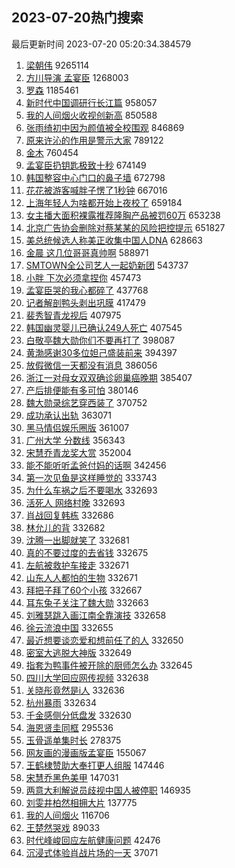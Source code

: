 ## 2023-07-20热门搜索 
最后更新时间 2023-07-20 05:20:34.384579 
1. [梁朝伟](https://s.weibo.com/weibo?q=%E6%A2%81%E6%9C%9D%E4%BC%9F&t=31&band_rank=1&Refer=top) 9265114
1. [方川导演 孟宴臣](https://s.weibo.com/weibo?q=%E6%96%B9%E5%B7%9D%E5%AF%BC%E6%BC%94%20%E5%AD%9F%E5%AE%B4%E8%87%A3&t=31&band_rank=2&Refer=top) 1268003
1. [罗森](https://s.weibo.com/weibo?q=%E7%BD%97%E6%A3%AE&t=31&band_rank=4&Refer=top) 1185461
1. [新时代中国调研行长江篇](https://s.weibo.com/weibo?q=%23%E6%96%B0%E6%97%B6%E4%BB%A3%E4%B8%AD%E5%9B%BD%E8%B0%83%E7%A0%94%E8%A1%8C%E9%95%BF%E6%B1%9F%E7%AF%87%23&t=31&band_rank=3&Refer=top) 958057
1. [我的人间烟火收视创新高](https://s.weibo.com/weibo?q=%23%E6%88%91%E7%9A%84%E4%BA%BA%E9%97%B4%E7%83%9F%E7%81%AB%E6%94%B6%E8%A7%86%E5%88%9B%E6%96%B0%E9%AB%98%23&t=31&band_rank=4&Refer=top) 850588
1. [张雨绮初中因为颜值被全校围观](https://s.weibo.com/weibo?q=%23%E5%BC%A0%E9%9B%A8%E7%BB%AE%E5%88%9D%E4%B8%AD%E5%9B%A0%E4%B8%BA%E9%A2%9C%E5%80%BC%E8%A2%AB%E5%85%A8%E6%A0%A1%E5%9B%B4%E8%A7%82%23&t=31&band_rank=5&Refer=top) 846869
1. [原来许沁的作用是警示大家](https://s.weibo.com/weibo?q=%23%E5%8E%9F%E6%9D%A5%E8%AE%B8%E6%B2%81%E7%9A%84%E4%BD%9C%E7%94%A8%E6%98%AF%E8%AD%A6%E7%A4%BA%E5%A4%A7%E5%AE%B6%23&t=31&band_rank=13&Refer=top) 789122
1. [金木](https://s.weibo.com/weibo?q=%E9%87%91%E6%9C%A8&t=31&band_rank=6&Refer=top) 760454
1. [孟宴臣扔钥匙极致十秒](https://s.weibo.com/weibo?q=%23%E5%AD%9F%E5%AE%B4%E8%87%A3%E6%89%94%E9%92%A5%E5%8C%99%E6%9E%81%E8%87%B4%E5%8D%81%E7%A7%92%23&t=31&band_rank=7&Refer=top) 674149
1. [韩国整容中心门口的鼻子墙](https://s.weibo.com/weibo?q=%23%E9%9F%A9%E5%9B%BD%E6%95%B4%E5%AE%B9%E4%B8%AD%E5%BF%83%E9%97%A8%E5%8F%A3%E7%9A%84%E9%BC%BB%E5%AD%90%E5%A2%99%23&t=31&band_rank=8&Refer=top) 672798
1. [花花被游客喊胖子愣了1秒钟](https://s.weibo.com/weibo?q=%23%E8%8A%B1%E8%8A%B1%E8%A2%AB%E6%B8%B8%E5%AE%A2%E5%96%8A%E8%83%96%E5%AD%90%E6%84%A3%E4%BA%861%E7%A7%92%E9%92%9F%23&t=31&band_rank=9&Refer=top) 667016
1. [上海年轻人为啥都开始上夜校了](https://s.weibo.com/weibo?q=%23%E4%B8%8A%E6%B5%B7%E5%B9%B4%E8%BD%BB%E4%BA%BA%E4%B8%BA%E5%95%A5%E9%83%BD%E5%BC%80%E5%A7%8B%E4%B8%8A%E5%A4%9C%E6%A0%A1%E4%BA%86%23&t=31&band_rank=10&Refer=top) 659184
1. [女主播大面积裸露推荐隆胸产品被罚60万](https://s.weibo.com/weibo?q=%23%E5%A5%B3%E4%B8%BB%E6%92%AD%E5%A4%A7%E9%9D%A2%E7%A7%AF%E8%A3%B8%E9%9C%B2%E6%8E%A8%E8%8D%90%E9%9A%86%E8%83%B8%E4%BA%A7%E5%93%81%E8%A2%AB%E7%BD%9A60%E4%B8%87%23&t=31&band_rank=11&Refer=top) 653238
1. [北京广告协会删除对蔡某某的风险把控提示](https://s.weibo.com/weibo?q=%23%E5%8C%97%E4%BA%AC%E5%B9%BF%E5%91%8A%E5%8D%8F%E4%BC%9A%E5%88%A0%E9%99%A4%E5%AF%B9%E8%94%A1%E6%9F%90%E6%9F%90%E7%9A%84%E9%A3%8E%E9%99%A9%E6%8A%8A%E6%8E%A7%E6%8F%90%E7%A4%BA%23&t=31&band_rank=12&Refer=top) 651827
1. [美总统候选人称美正收集中国人DNA](https://s.weibo.com/weibo?q=%23%E7%BE%8E%E6%80%BB%E7%BB%9F%E5%80%99%E9%80%89%E4%BA%BA%E7%A7%B0%E7%BE%8E%E6%AD%A3%E6%94%B6%E9%9B%86%E4%B8%AD%E5%9B%BD%E4%BA%BADNA%23&t=31&band_rank=16&Refer=top) 628663
1. [金晨 这几位哥哥真帅啊](https://s.weibo.com/weibo?q=%E9%87%91%E6%99%A8%20%E8%BF%99%E5%87%A0%E4%BD%8D%E5%93%A5%E5%93%A5%E7%9C%9F%E5%B8%85%E5%95%8A&t=31&band_rank=14&Refer=top) 588971
1. [SMTOWN全公司艺人一起奶新团](https://s.weibo.com/weibo?q=%23SMTOWN%E5%85%A8%E5%85%AC%E5%8F%B8%E8%89%BA%E4%BA%BA%E4%B8%80%E8%B5%B7%E5%A5%B6%E6%96%B0%E5%9B%A2%23&t=31&band_rank=15&Refer=top) 543737
1. [小胖 下次必须拿捏你](https://s.weibo.com/weibo?q=%E5%B0%8F%E8%83%96%20%E4%B8%8B%E6%AC%A1%E5%BF%85%E9%A1%BB%E6%8B%BF%E6%8D%8F%E4%BD%A0&t=31&band_rank=17&Refer=top) 457473
1. [孟宴臣哭的我心都碎了](https://s.weibo.com/weibo?q=%23%E5%AD%9F%E5%AE%B4%E8%87%A3%E5%93%AD%E7%9A%84%E6%88%91%E5%BF%83%E9%83%BD%E7%A2%8E%E4%BA%86%23&t=31&band_rank=18&Refer=top) 437768
1. [记者解剖鸭头剥出巩膜](https://s.weibo.com/weibo?q=%23%E8%AE%B0%E8%80%85%E8%A7%A3%E5%89%96%E9%B8%AD%E5%A4%B4%E5%89%A5%E5%87%BA%E5%B7%A9%E8%86%9C%23&t=31&band_rank=31&Refer=top) 417479
1. [裴秀智青龙视后](https://s.weibo.com/weibo?q=%23%E8%A3%B4%E7%A7%80%E6%99%BA%E9%9D%92%E9%BE%99%E8%A7%86%E5%90%8E%23&t=31&band_rank=19&Refer=top) 407975
1. [韩国幽灵婴儿已确认249人死亡](https://s.weibo.com/weibo?q=%23%E9%9F%A9%E5%9B%BD%E5%B9%BD%E7%81%B5%E5%A9%B4%E5%84%BF%E5%B7%B2%E7%A1%AE%E8%AE%A4249%E4%BA%BA%E6%AD%BB%E4%BA%A1%23&t=31&band_rank=20&Refer=top) 407545
1. [白敬亭魏大勋你们不要再打了](https://s.weibo.com/weibo?q=%23%E7%99%BD%E6%95%AC%E4%BA%AD%E9%AD%8F%E5%A4%A7%E5%8B%8B%E4%BD%A0%E4%BB%AC%E4%B8%8D%E8%A6%81%E5%86%8D%E6%89%93%E4%BA%86%23&t=31&band_rank=21&Refer=top) 398087
1. [黄渤感谢30多位妲己盛装前来](https://s.weibo.com/weibo?q=%23%E9%BB%84%E6%B8%A4%E6%84%9F%E8%B0%A230%E5%A4%9A%E4%BD%8D%E5%A6%B2%E5%B7%B1%E7%9B%9B%E8%A3%85%E5%89%8D%E6%9D%A5%23&t=31&band_rank=22&Refer=top) 394397
1. [放假微信一天都没有消息](https://s.weibo.com/weibo?q=%23%E6%94%BE%E5%81%87%E5%BE%AE%E4%BF%A1%E4%B8%80%E5%A4%A9%E9%83%BD%E6%B2%A1%E6%9C%89%E6%B6%88%E6%81%AF%23&t=31&band_rank=23&Refer=top) 386056
1. [浙江一对母女双双确诊卵巢癌晚期](https://s.weibo.com/weibo?q=%23%E6%B5%99%E6%B1%9F%E4%B8%80%E5%AF%B9%E6%AF%8D%E5%A5%B3%E5%8F%8C%E5%8F%8C%E7%A1%AE%E8%AF%8A%E5%8D%B5%E5%B7%A2%E7%99%8C%E6%99%9A%E6%9C%9F%23&t=31&band_rank=24&Refer=top) 385407
1. [产后排便能有多可怕](https://s.weibo.com/weibo?q=%E4%BA%A7%E5%90%8E%E6%8E%92%E4%BE%BF%E8%83%BD%E6%9C%89%E5%A4%9A%E5%8F%AF%E6%80%95&t=31&band_rank=25&Refer=top) 380146
1. [魏大勋录综艺穿西装了](https://s.weibo.com/weibo?q=%23%E9%AD%8F%E5%A4%A7%E5%8B%8B%E5%BD%95%E7%BB%BC%E8%89%BA%E7%A9%BF%E8%A5%BF%E8%A3%85%E4%BA%86%23&t=31&band_rank=26&Refer=top) 370752
1. [成功承认出轨](https://s.weibo.com/weibo?q=%23%E6%88%90%E5%8A%9F%E6%89%BF%E8%AE%A4%E5%87%BA%E8%BD%A8%23&t=31&band_rank=27&Refer=top) 363071
1. [黑马情侣娱乐圈版](https://s.weibo.com/weibo?q=%23%E9%BB%91%E9%A9%AC%E6%83%85%E4%BE%A3%E5%A8%B1%E4%B9%90%E5%9C%88%E7%89%88%23&t=31&band_rank=28&Refer=top) 361007
1. [广州大学 分数线](https://s.weibo.com/weibo?q=%E5%B9%BF%E5%B7%9E%E5%A4%A7%E5%AD%A6%20%E5%88%86%E6%95%B0%E7%BA%BF&t=31&band_rank=31&Refer=top) 356343
1. [宋慧乔青龙奖大赏](https://s.weibo.com/weibo?q=%23%E5%AE%8B%E6%85%A7%E4%B9%94%E9%9D%92%E9%BE%99%E5%A5%96%E5%A4%A7%E8%B5%8F%23&t=31&band_rank=29&Refer=top) 352004
1. [能不能听听孟爸付妈的话啊](https://s.weibo.com/weibo?q=%E8%83%BD%E4%B8%8D%E8%83%BD%E5%90%AC%E5%90%AC%E5%AD%9F%E7%88%B8%E4%BB%98%E5%A6%88%E7%9A%84%E8%AF%9D%E5%95%8A&t=31&band_rank=32&Refer=top) 342456
1. [第一次见鱼是这样睡觉的](https://s.weibo.com/weibo?q=%E7%AC%AC%E4%B8%80%E6%AC%A1%E8%A7%81%E9%B1%BC%E6%98%AF%E8%BF%99%E6%A0%B7%E7%9D%A1%E8%A7%89%E7%9A%84&t=31&band_rank=30&Refer=top) 333743
1. [为什么车祸之后不要喝水](https://s.weibo.com/weibo?q=%E4%B8%BA%E4%BB%80%E4%B9%88%E8%BD%A6%E7%A5%B8%E4%B9%8B%E5%90%8E%E4%B8%8D%E8%A6%81%E5%96%9D%E6%B0%B4&t=31&band_rank=32&Refer=top) 332693
1. [活死人 网络村晚](https://s.weibo.com/weibo?q=%E6%B4%BB%E6%AD%BB%E4%BA%BA%20%E7%BD%91%E7%BB%9C%E6%9D%91%E6%99%9A&t=31&band_rank=33&Refer=top) 332693
1. [肖战回复韩栋](https://s.weibo.com/weibo?q=%23%E8%82%96%E6%88%98%E5%9B%9E%E5%A4%8D%E9%9F%A9%E6%A0%8B%23&t=31&band_rank=34&Refer=top) 332686
1. [林允儿的背](https://s.weibo.com/weibo?q=%23%E6%9E%97%E5%85%81%E5%84%BF%E7%9A%84%E8%83%8C%23&t=31&band_rank=35&Refer=top) 332682
1. [沈腾一出脚就笑了](https://s.weibo.com/weibo?q=%23%E6%B2%88%E8%85%BE%E4%B8%80%E5%87%BA%E8%84%9A%E5%B0%B1%E7%AC%91%E4%BA%86%23&t=31&band_rank=36&Refer=top) 332681
1. [真的不要过度的去省钱](https://s.weibo.com/weibo?q=%23%E7%9C%9F%E7%9A%84%E4%B8%8D%E8%A6%81%E8%BF%87%E5%BA%A6%E7%9A%84%E5%8E%BB%E7%9C%81%E9%92%B1%23&t=31&band_rank=37&Refer=top) 332675
1. [左航被救护车接走](https://s.weibo.com/weibo?q=%23%E5%B7%A6%E8%88%AA%E8%A2%AB%E6%95%91%E6%8A%A4%E8%BD%A6%E6%8E%A5%E8%B5%B0%23&t=31&band_rank=38&Refer=top) 332671
1. [山东人人都怕的生物](https://s.weibo.com/weibo?q=%23%E5%B1%B1%E4%B8%9C%E4%BA%BA%E4%BA%BA%E9%83%BD%E6%80%95%E7%9A%84%E7%94%9F%E7%89%A9%23&t=31&band_rank=39&Refer=top) 332671
1. [拜把子拜了60个小孩](https://s.weibo.com/weibo?q=%E6%8B%9C%E6%8A%8A%E5%AD%90%E6%8B%9C%E4%BA%8660%E4%B8%AA%E5%B0%8F%E5%AD%A9&t=31&band_rank=40&Refer=top) 332667
1. [耳东兔子关注了魏大勋](https://s.weibo.com/weibo?q=%23%E8%80%B3%E4%B8%9C%E5%85%94%E5%AD%90%E5%85%B3%E6%B3%A8%E4%BA%86%E9%AD%8F%E5%A4%A7%E5%8B%8B%23&t=31&band_rank=41&Refer=top) 332663
1. [刘雅瑟跳入画江南全靠演技](https://s.weibo.com/weibo?q=%23%E5%88%98%E9%9B%85%E7%91%9F%E8%B7%B3%E5%85%A5%E7%94%BB%E6%B1%9F%E5%8D%97%E5%85%A8%E9%9D%A0%E6%BC%94%E6%8A%80%23&t=31&band_rank=42&Refer=top) 332658
1. [徐云流浪中国](https://s.weibo.com/weibo?q=%E5%BE%90%E4%BA%91%E6%B5%81%E6%B5%AA%E4%B8%AD%E5%9B%BD&t=31&band_rank=43&Refer=top) 332655
1. [最近想要谈恋爱和想前任了的人](https://s.weibo.com/weibo?q=%23%E6%9C%80%E8%BF%91%E6%83%B3%E8%A6%81%E8%B0%88%E6%81%8B%E7%88%B1%E5%92%8C%E6%83%B3%E5%89%8D%E4%BB%BB%E4%BA%86%E7%9A%84%E4%BA%BA%23&t=31&band_rank=44&Refer=top) 332650
1. [密室大逃脱大神版](https://s.weibo.com/weibo?q=%23%E5%AF%86%E5%AE%A4%E5%A4%A7%E9%80%83%E8%84%B1%E5%A4%A7%E7%A5%9E%E7%89%88%23&t=31&band_rank=45&Refer=top) 332649
1. [指套为鸭事件被开除的厨师怎么办](https://s.weibo.com/weibo?q=%23%E6%8C%87%E5%A5%97%E4%B8%BA%E9%B8%AD%E4%BA%8B%E4%BB%B6%E8%A2%AB%E5%BC%80%E9%99%A4%E7%9A%84%E5%8E%A8%E5%B8%88%E6%80%8E%E4%B9%88%E5%8A%9E%23&t=31&band_rank=46&Refer=top) 332645
1. [四川大学回应网传视频](https://s.weibo.com/weibo?q=%23%E5%9B%9B%E5%B7%9D%E5%A4%A7%E5%AD%A6%E5%9B%9E%E5%BA%94%E7%BD%91%E4%BC%A0%E8%A7%86%E9%A2%91%23&t=31&band_rank=47&Refer=top) 332638
1. [关晓彤竟然是i人](https://s.weibo.com/weibo?q=%23%E5%85%B3%E6%99%93%E5%BD%A4%E7%AB%9F%E7%84%B6%E6%98%AFi%E4%BA%BA%23&t=31&band_rank=48&Refer=top) 332636
1. [杭州暴雨](https://s.weibo.com/weibo?q=%E6%9D%AD%E5%B7%9E%E6%9A%B4%E9%9B%A8&t=31&band_rank=49&Refer=top) 332634
1. [千金感侧分低盘发](https://s.weibo.com/weibo?q=%E5%8D%83%E9%87%91%E6%84%9F%E4%BE%A7%E5%88%86%E4%BD%8E%E7%9B%98%E5%8F%91&t=31&band_rank=50&Refer=top) 332630
1. [海恩贤圭同框](https://s.weibo.com/weibo?q=%23%E6%B5%B7%E6%81%A9%E8%B4%A4%E5%9C%AD%E5%90%8C%E6%A1%86%23&t=31&band_rank=29&Refer=top) 295536
1. [玉骨遥单集时长](https://s.weibo.com/weibo?q=%23%E7%8E%89%E9%AA%A8%E9%81%A5%E5%8D%95%E9%9B%86%E6%97%B6%E9%95%BF%23&t=31&band_rank=27&Refer=top) 278375
1. [网友画的漫画版孟宴臣](https://s.weibo.com/weibo?q=%23%E7%BD%91%E5%8F%8B%E7%94%BB%E7%9A%84%E6%BC%AB%E7%94%BB%E7%89%88%E5%AD%9F%E5%AE%B4%E8%87%A3%23&t=31&band_rank=37&Refer=top) 155067
1. [王鹤棣赞助大奉打更人组服](https://s.weibo.com/weibo?q=%23%E7%8E%8B%E9%B9%A4%E6%A3%A3%E8%B5%9E%E5%8A%A9%E5%A4%A7%E5%A5%89%E6%89%93%E6%9B%B4%E4%BA%BA%E7%BB%84%E6%9C%8D%23&t=31&band_rank=26&Refer=top) 147446
1. [宋慧乔黑色美甲](https://s.weibo.com/weibo?q=%23%E5%AE%8B%E6%85%A7%E4%B9%94%E9%BB%91%E8%89%B2%E7%BE%8E%E7%94%B2%23&t=31&band_rank=38&Refer=top) 147031
1. [两意大利解说员歧视中国人被停职](https://s.weibo.com/weibo?q=%23%E4%B8%A4%E6%84%8F%E5%A4%A7%E5%88%A9%E8%A7%A3%E8%AF%B4%E5%91%98%E6%AD%A7%E8%A7%86%E4%B8%AD%E5%9B%BD%E4%BA%BA%E8%A2%AB%E5%81%9C%E8%81%8C%23&t=31&band_rank=50&Refer=top) 146935
1. [刘雯井柏然相拥大片](https://s.weibo.com/weibo?q=%23%E5%88%98%E9%9B%AF%E4%BA%95%E6%9F%8F%E7%84%B6%E7%9B%B8%E6%8B%A5%E5%A4%A7%E7%89%87%23&t=31&band_rank=46&Refer=top) 137775
1. [我的人间烟火](https://s.weibo.com/weibo?q=%E6%88%91%E7%9A%84%E4%BA%BA%E9%97%B4%E7%83%9F%E7%81%AB&t=31&band_rank=44&Refer=top) 116706
1. [王楚然哭戏](https://s.weibo.com/weibo?q=%23%E7%8E%8B%E6%A5%9A%E7%84%B6%E5%93%AD%E6%88%8F%23&t=31&band_rank=13&Refer=top) 89033
1. [时代峰峻回应左航健康问题](https://s.weibo.com/weibo?q=%23%E6%97%B6%E4%BB%A3%E5%B3%B0%E5%B3%BB%E5%9B%9E%E5%BA%94%E5%B7%A6%E8%88%AA%E5%81%A5%E5%BA%B7%E9%97%AE%E9%A2%98%23&t=31&band_rank=38&Refer=top) 42476
1. [沉浸式体验肖战片场的一天](https://s.weibo.com/weibo?q=%23%E6%B2%89%E6%B5%B8%E5%BC%8F%E4%BD%93%E9%AA%8C%E8%82%96%E6%88%98%E7%89%87%E5%9C%BA%E7%9A%84%E4%B8%80%E5%A4%A9%23&t=31&band_rank=38&Refer=top) 37071
